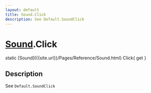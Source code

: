 ```yaml
---
layout: default
title: Sound.Click
description: See Default.SoundClick
---
```

# [Sound]({{site.url}}/Pages/Reference/Sound.html).Click

<div class='signature' markdown='1'>
static [Sound]({{site.url}}/Pages/Reference/Sound.html) Click{ get }
</div>

## Description
See `Default.SoundClick`

